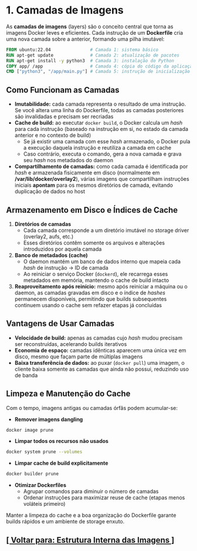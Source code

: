 # 1. Camadas de Imagens

As **camadas de imagens** (layers) são o conceito central que torna as imagens Docker leves e eficientes. Cada instrução de um **Dockerfile** cria uma nova camada sobre a anterior, formando uma pilha imutável:

```dockerfile
FROM ubuntu:22.04               # Camada 1: sistema básico
RUN apt-get update              # Camada 2: atualização de pacotes
RUN apt-get install -y python3  # Camada 3: instalação do Python
COPY app/ /app                  # Camada 4: cópia do código da aplicação
CMD ["python3", "/app/main.py"] # Camada 5: instrução de inicialização
```

## Como Funcionam as Camadas

- **Imutabilidade:** cada camada representa o resultado de uma instrução. Se você altera uma linha do Dockerfile, todas as camadas posteriores são invalidadas e precisam ser recriadas
- **Cache de build:** ao executar `docker build`, o Docker calcula um *hash* para cada instrução (baseado na instrução em si, no estado da camada anterior e no contexto de build)
    + Se já existir uma camada com esse *hash* armazenado, o Docker pula a execução daquela instrução e reutiliza a camada em cache
    + Caso contrário, executa o comando, gera a nova camada e grava seu *hash* nos metadados do daemon
- **Compartilhamento de camadas:** como cada camada é identificada por *hash* e armazenada fisicamente em disco (normalmente em **/var/lib/docker/overlay2**), várias imagens que compartilham instruções iniciais **apontam** para os mesmos diretórios de camada, evitando duplicação de dados no host

## Armazenamento em Disco e Índices de Cache

1. **Diretórios de camadas**
    + Cada camada corresponde a um diretório imutável no storage driver (overlay2, aufs, etc.)
    + Esses diretórios contêm somente os arquivos e alterações introduzidos por aquela camada
2. **Banco de metadados (cache)**
    + O daemon mantém um banco de dados interno que mapeia cada *hash* de instrução → ID de camada
    + Ao reiniciar o serviço Docker (`dockerd`), ele recarrega esses metadados em memória, mantendo o cache de build intacto
3. **Reaproveitamento após reinício:** mesmo após reiniciar a máquina ou o daemon, as camadas gravadas em disco e o índice de *hashes* permanecem disponíveis, permitindo que builds subsequentes continuem usando o cache sem refazer etapas já concluídas

## Vantagens de Usar Camadas

- **Velocidade de build:** apenas as camadas cujo *hash* mudou precisam ser reconstruídas, acelerando builds iterativos
- **Economia de espaço:** camadas idênticas aparecem uma única vez em disco, mesmo que façam parte de múltiplas imagens
- **Baixa transferência de dados:** ao puxar (`docker pull`) uma imagem, o cliente baixa somente as camadas que ainda não possui, reduzindo uso de banda

## Limpeza e Manutenção do Cache

Com o tempo, imagens antigas ou camadas órfãs podem acumular-se:

- **Remover imagens dangling**

```bash
docker image prune
```

- **Limpar todos os recursos não usados**

```bash
docker system prune --volumes
```

- **Limpar cache de build explicitamente**

```bash
docker builder prune
```

- **Otimizar Dockerfiles**
    + Agrupar comandos para diminuir o número de camadas
    + Ordenar instruções para maximizar reuse de cache (etapas menos voláteis primeiro)

Manter a limpeza do cache e a boa organização do Dockerfile garante builds rápidos e um ambiente de storage enxuto.

## [[ Voltar para: Estrutura Interna das Imagens ]](./estrutura-interna-imagens.md#camadas-imagens)